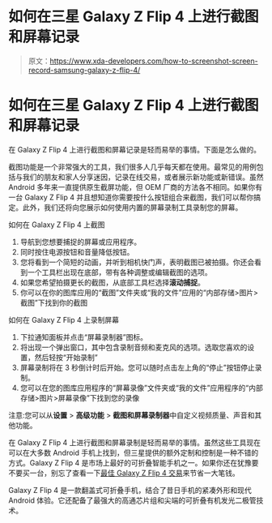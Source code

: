 # 如何在三星 Galaxy Z Flip 4 上进行截图和屏幕记录

> 原文：<https://www.xda-developers.com/how-to-screenshot-screen-record-samsung-galaxy-z-flip-4/>

# 如何在三星 Galaxy Z Flip 4 上进行截图和屏幕记录

在 Galaxy Z Flip 4 上进行截图和屏幕记录是轻而易举的事情。下面是怎么做的。

截图功能是一个非常强大的工具，我们很多人几乎每天都在使用。最常见的用例包括与我们的朋友和家人分享迷因，记录在线交易，或者展示新功能或新错误。虽然 Android 多年来一直提供原生截屏功能，但 OEM 厂商的方法各不相同。如果你有一台 Galaxy Z Flip 4 并且想知道你需要按什么按钮组合来截图，我们可以帮你搞定。此外，我们还将向您展示如何使用内置的屏幕录制工具录制您的屏幕。

如何在 Galaxy Z Flip 4 上截图

1.  导航到您想要捕捉的屏幕或应用程序。
2.  同时按住电源按钮和音量降低按钮。
3.  您将看到一个简短的动画，并听到相机快门声，表明截图已被拍摄。你还会看到一个工具栏出现在底部，带有各种调整或编辑截图的选项。
4.  如果您希望拍摄更长的截图，从底部工具栏选择**滚动捕捉**。
5.  你可以在你的图库应用的“截图”文件夹或“我的文件”应用的“内部存储>图片>截图”下找到你的截图

如何在 Galaxy Z Flip 4 上录制屏幕

1.  下拉通知面板并点击“屏幕录制器”图标。
2.  将出现一个弹出窗口，其中包含录制音频和麦克风的选项。选取您喜欢的设置，然后轻按“开始录制”
3.  屏幕录制将在 3 秒倒计时后开始。您可以随时点击左上角的“停止”按钮停止录制。
4.  您可以在您的图库应用程序的“屏幕录像”文件夹或“我的文件”应用程序的“内部存储>图片>屏幕录像”下找到您的录像

注意:您可以从**设置** > **高级功能** > **截图和屏幕录制器**中自定义视频质量、声音和其他功能。

在 Galaxy Z Flip 4 上进行截图和屏幕录制是轻而易举的事情。虽然这些工具现在可以在大多数 Android 手机上找到，但三星提供的额外定制和控制是一种不错的方式。Galaxy Z Flip 4 是市场上最好的可折叠智能手机之一。如果你还在犹豫要不要买一台，别忘了查看一下[最佳 Galaxy Z Flip 4 交易](https://www.xda-developers.com/best-samsung-galaxy-z-flip-4-deals/)来节省一大笔钱。

Galaxy Z Flip 4 是一款翻盖式可折叠手机，结合了昔日手机的紧凑外形和现代 Android 体验。它还配备了最强大的高通芯片组和尖端的可折叠有机发光二极管技术。